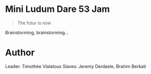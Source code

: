 # Mini Ludum Dare 53 Jam #

> The futur is now

Brainstorming, brainstorming...

# Author #

Leader: Timothée Vialatoux
Slaves: Jeremy Derdaele, Brahim Berkati
